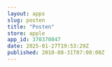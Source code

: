 ```yaml
---
layout: apps
slug: posten
title: "Posten"
store: apple
app_id: 370370047
date: 2025-01-27T19:53:29Z
published: 2010-08-31T07:00:00Z
---
```

